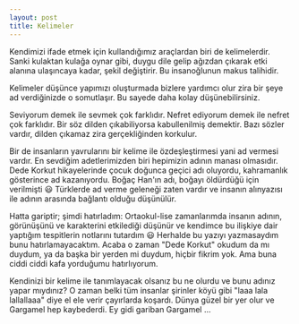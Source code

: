 ```yaml
---
layout: post
title: Kelimeler
---
```


Kendimizi ifade etmek için kullandığımız araçlardan biri de kelimelerdir. Sanki kulaktan kulağa oynar gibi, duygu dile gelip ağızdan çıkarak etki alanına ulaşıncaya kadar, şekil değiştirir. Bu insanoğlunun makus talihidir.

Kelimeler düşünce yapımızı oluşturmada bizlere yardımcı olur zira bir şeye ad verdiğinizde o somutlaşır. Bu sayede daha kolay düşünebilirsiniz.

Seviyorum demek ile sevmek çok farklıdır. Nefret ediyorum demek ile nefret çok farklıdır. Bir söz dilden çıkabiliyorsa kabullenilmiş demektir. Bazı sözler vardır, dilden çıkamaz zira gerçekliğinden korkulur.

Bir de insanların yavrularını bir kelime ile özdeşleştirmesi yani ad vermesi vardır. En sevdiğim adetlerimizden biri hepimizin adının manası olmasıdır. Dede Korkut hikayelerinde çocuk doğunca geçici adı oluyordu, kahramanlık gösterince ad kazanıyordu. Boğaç Han'ın adı, boğayı öldürdüğü için verilmişti 😃 Türklerde ad verme geleneği zaten vardır ve insanın alınyazısı ile adının arasında bağlantı olduğu düşünülür.

Hatta gariptir; şimdi hatırladım: Ortaokul-lise zamanlarımda insanın adının, görünüşünü ve karakterini etkilediği düşünür ve kendimce bu ilişkiye dair yaptığım tespitlerin notlarını tutardım 😃 Herhalde bu yazıyı yazmasaydım bunu hatırlamayacaktım. Acaba o zaman "Dede Korkut" okudum da mı duydum, ya da başka bir yerden mi duydum, hiçbir fikrim yok. Ama buna ciddi ciddi kafa yorduğumu hatırlıyorum.

Kendinizi bir kelime ile tanımlayacak olsanız bu ne olurdu ve bunu adınız yapar mıydınız? O zaman belki tüm insanlar şirinler köyü gibi "laaa lala lallallaaa" diye el ele verir çayırlarda koşardı. Dünya güzel bir yer olur ve Gargamel hep kaybederdi. Ey gidi gariban Gargamel ...
